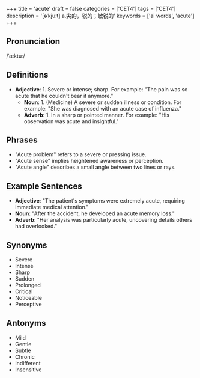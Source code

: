 +++
title = 'acute'
draft = false
categories = ['CET4']
tags = ['CET4']
description = '[əˈkjuːt] a.尖的，锐的；敏锐的'
keywords = ['ai words', 'acute']
+++

## Pronunciation
/ˈæktuː/

## Definitions
- **Adjective**: 1. Severe or intense; sharp. For example: "The pain was so acute that he couldn't bear it anymore."
   - **Noun**: 1. (Medicine) A severe or sudden illness or condition. For example: "She was diagnosed with an acute case of influenza."
   - **Adverb**: 1. In a sharp or pointed manner. For example: "His observation was acute and insightful."

## Phrases
- "Acute problem" refers to a severe or pressing issue.
- "Acute sense" implies heightened awareness or perception.
- "Acute angle" describes a small angle between two lines or rays.

## Example Sentences
- **Adjective**: "The patient's symptoms were extremely acute, requiring immediate medical attention."
- **Noun**: "After the accident, he developed an acute memory loss."
- **Adverb**: "Her analysis was particularly acute, uncovering details others had overlooked."

## Synonyms
- Severe
- Intense
- Sharp
- Sudden
- Prolonged
- Critical
- Noticeable
- Perceptive

## Antonyms
- Mild
- Gentle
- Subtle
- Chronic
- Indifferent
- Insensitive
